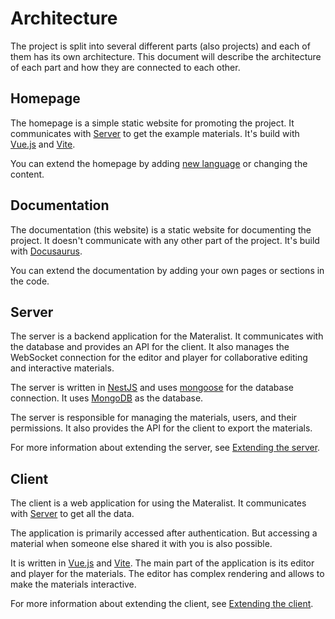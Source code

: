 # Architecture

The project is split into several different parts (also projects) and each of them has its own architecture.
This document will describe the architecture of each part and how they are connected to each other.

## Homepage

The homepage is a simple static website for promoting the project.
It communicates with [Server](#server) to get the example materials.
It's build with [Vue.js](https://vuejs.org/) and [Vite](https://vitejs.dev/).

You can extend the homepage by adding [new language](./adding-language.md) or changing the content.

## Documentation

The documentation (this website) is a static website for documenting the project.
It doesn't communicate with any other part of the project.
It's build with [Docusaurus](https://docusaurus.io/).

You can extend the documentation by adding your own pages or sections in the code.

## Server

The server is a backend application for the Materalist.
It communicates with the database and provides an API for the client.
It also manages the WebSocket connection for the editor and player for collaborative editing and interactive materials.

The server is written in [NestJS](https://nestjs.com/) and uses [mongoose](https://mongoosejs.com/) for the database connection.
It uses [MongoDB](https://www.mongodb.com/) as the database.

The server is responsible for managing the materials, users, and their permissions.
It also provides the API for the client to export the materials.

For more information about extending the server, see [Extending the server](./server.md).

## Client

The client is a web application for using the Materalist.
It communicates with [Server](#server) to get all the data.

The application is primarily accessed after authentication.
But accessing a material when someone else shared it with you is also possible.

It is written in [Vue.js](https://vuejs.org/) and [Vite](https://vitejs.dev/).
The main part of the application is its editor and player for the materials.
The editor has complex rendering and allows to make the materials interactive.

For more information about extending the client, see [Extending the client](./client.md).